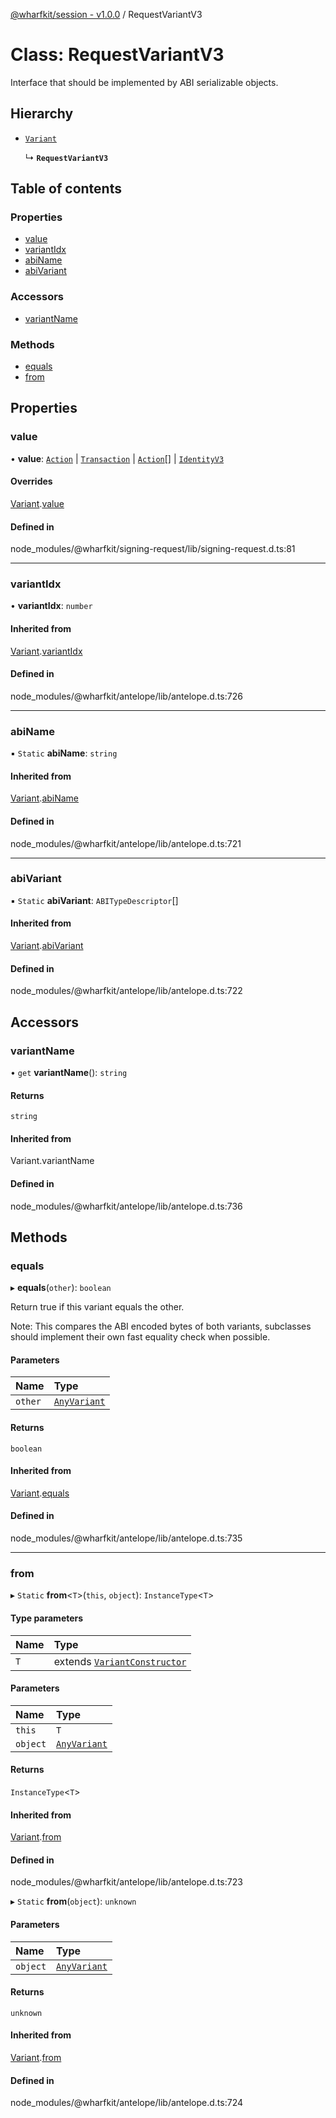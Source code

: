 [@wharfkit/session - v1.0.0](/docs/testREADME.md) / RequestVariantV3

# Class: RequestVariantV3

Interface that should be implemented by ABI serializable objects.

## Hierarchy

- [`Variant`](/docs/testclasses/Variant-1.md)

  ↳ **`RequestVariantV3`**

## Table of contents

### Properties

- [value](/docs/testclasses/RequestVariantV3.md#value)
- [variantIdx](/docs/testclasses/RequestVariantV3.md#variantidx)
- [abiName](/docs/testclasses/RequestVariantV3.md#abiname)
- [abiVariant](/docs/testclasses/RequestVariantV3.md#abivariant)

### Accessors

- [variantName](/docs/testclasses/RequestVariantV3.md#variantname)

### Methods

- [equals](/docs/testclasses/RequestVariantV3.md#equals)
- [from](/docs/testclasses/RequestVariantV3.md#from)

## Properties

### value

• **value**: [`Action`](/docs/testclasses/Action.md) \| [`Transaction`](/docs/testclasses/Transaction.md) \| [`Action`](/docs/testclasses/Action.md)[] \| [`IdentityV3`](/docs/testclasses/IdentityV3.md)

#### Overrides

[Variant](/docs/testclasses/Variant-1.md).[value](/docs/testclasses/Variant-1.md#value)

#### Defined in

node_modules/@wharfkit/signing-request/lib/signing-request.d.ts:81

___

### variantIdx

• **variantIdx**: `number`

#### Inherited from

[Variant](/docs/testclasses/Variant-1.md).[variantIdx](/docs/testclasses/Variant-1.md#variantidx)

#### Defined in

node_modules/@wharfkit/antelope/lib/antelope.d.ts:726

___

### abiName

▪ `Static` **abiName**: `string`

#### Inherited from

[Variant](/docs/testclasses/Variant-1.md).[abiName](/docs/testclasses/Variant-1.md#abiname)

#### Defined in

node_modules/@wharfkit/antelope/lib/antelope.d.ts:721

___

### abiVariant

▪ `Static` **abiVariant**: `ABITypeDescriptor`[]

#### Inherited from

[Variant](/docs/testclasses/Variant-1.md).[abiVariant](/docs/testclasses/Variant-1.md#abivariant)

#### Defined in

node_modules/@wharfkit/antelope/lib/antelope.d.ts:722

## Accessors

### variantName

• `get` **variantName**(): `string`

#### Returns

`string`

#### Inherited from

Variant.variantName

#### Defined in

node_modules/@wharfkit/antelope/lib/antelope.d.ts:736

## Methods

### equals

▸ **equals**(`other`): `boolean`

Return true if this variant equals the other.

Note: This compares the ABI encoded bytes of both variants, subclasses
      should implement their own fast equality check when possible.

#### Parameters

| Name | Type |
| :------ | :------ |
| `other` | [`AnyVariant`](/docs/testREADME.md#anyvariant) |

#### Returns

`boolean`

#### Inherited from

[Variant](/docs/testclasses/Variant-1.md).[equals](/docs/testclasses/Variant-1.md#equals)

#### Defined in

node_modules/@wharfkit/antelope/lib/antelope.d.ts:735

___

### from

▸ `Static` **from**<`T`\>(`this`, `object`): `InstanceType`<`T`\>

#### Type parameters

| Name | Type |
| :------ | :------ |
| `T` | extends [`VariantConstructor`](/docs/testinterfaces/VariantConstructor.md) |

#### Parameters

| Name | Type |
| :------ | :------ |
| `this` | `T` |
| `object` | [`AnyVariant`](/docs/testREADME.md#anyvariant) |

#### Returns

`InstanceType`<`T`\>

#### Inherited from

[Variant](/docs/testclasses/Variant-1.md).[from](/docs/testclasses/Variant-1.md#from)

#### Defined in

node_modules/@wharfkit/antelope/lib/antelope.d.ts:723

▸ `Static` **from**(`object`): `unknown`

#### Parameters

| Name | Type |
| :------ | :------ |
| `object` | [`AnyVariant`](/docs/testREADME.md#anyvariant) |

#### Returns

`unknown`

#### Inherited from

[Variant](/docs/testclasses/Variant-1.md).[from](/docs/testclasses/Variant-1.md#from)

#### Defined in

node_modules/@wharfkit/antelope/lib/antelope.d.ts:724
